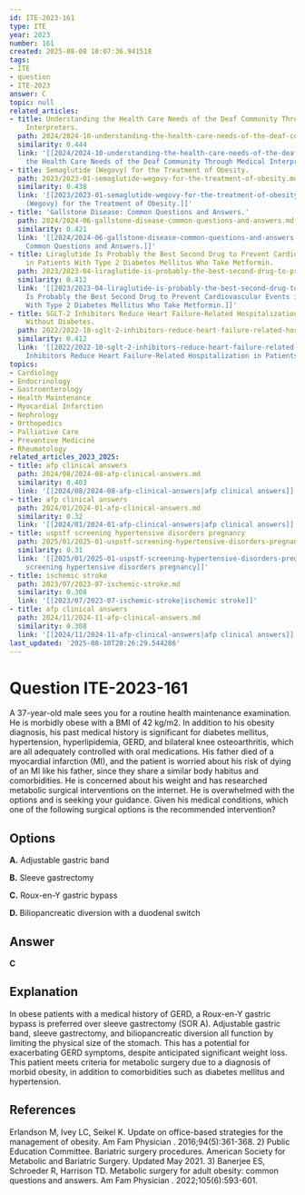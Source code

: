 ```yaml
---
id: ITE-2023-161
type: ITE
year: 2023
number: 161
created: 2025-08-08 10:07:36.941518
tags:
- ITE
- question
- ITE-2023
answer: C
topic: null
related_articles:
- title: Understanding the Health Care Needs of the Deaf Community Through Medical
    Interpreters.
  path: 2024/2024-10-understanding-the-health-care-needs-of-the-deaf-community-th.md
  similarity: 0.444
  link: '[[2024/2024-10-understanding-the-health-care-needs-of-the-deaf-community-th|Understanding
    the Health Care Needs of the Deaf Community Through Medical Interpreters.]]'
- title: Semaglutide (Wegovy) for the Treatment of Obesity.
  path: 2023/2023-01-semaglutide-wegovy-for-the-treatment-of-obesity.md
  similarity: 0.438
  link: '[[2023/2023-01-semaglutide-wegovy-for-the-treatment-of-obesity|Semaglutide
    (Wegovy) for the Treatment of Obesity.]]'
- title: 'Gallstone Disease: Common Questions and Answers.'
  path: 2024/2024-06-gallstone-disease-common-questions-and-answers.md
  similarity: 0.421
  link: '[[2024/2024-06-gallstone-disease-common-questions-and-answers|Gallstone Disease:
    Common Questions and Answers.]]'
- title: Liraglutide Is Probably the Best Second Drug to Prevent Cardiovascular Events
    in Patients With Type 2 Diabetes Mellitus Who Take Metformin.
  path: 2023/2023-04-liraglutide-is-probably-the-best-second-drug-to-prevent-card.md
  similarity: 0.412
  link: '[[2023/2023-04-liraglutide-is-probably-the-best-second-drug-to-prevent-card|Liraglutide
    Is Probably the Best Second Drug to Prevent Cardiovascular Events in Patients
    With Type 2 Diabetes Mellitus Who Take Metformin.]]'
- title: SGLT-2 Inhibitors Reduce Heart Failure-Related Hospitalization in Patients
    Without Diabetes.
  path: 2022/2022-10-sglt-2-inhibitors-reduce-heart-failure-related-hospitalizati.md
  similarity: 0.412
  link: '[[2022/2022-10-sglt-2-inhibitors-reduce-heart-failure-related-hospitalizati|SGLT-2
    Inhibitors Reduce Heart Failure-Related Hospitalization in Patients Without Diabetes.]]'
topics:
- Cardiology
- Endocrinology
- Gastroenterology
- Health Maintenance
- Myocardial Infarction
- Nephrology
- Orthopedics
- Palliative Care
- Preventive Medicine
- Rheumatology
related_articles_2023_2025:
- title: afp clinical answers
  path: 2024/08/2024-08-afp-clinical-answers.md
  similarity: 0.403
  link: '[[2024/08/2024-08-afp-clinical-answers|afp clinical answers]]'
- title: afp clinical answers
  path: 2024/01/2024-01-afp-clinical-answers.md
  similarity: 0.32
  link: '[[2024/01/2024-01-afp-clinical-answers|afp clinical answers]]'
- title: uspstf screening hypertensive disorders pregnancy
  path: 2025/01/2025-01-uspstf-screening-hypertensive-disorders-pregnancy.md
  similarity: 0.31
  link: '[[2025/01/2025-01-uspstf-screening-hypertensive-disorders-pregnancy|uspstf
    screening hypertensive disorders pregnancy]]'
- title: ischemic stroke
  path: 2023/07/2023-07-ischemic-stroke.md
  similarity: 0.308
  link: '[[2023/07/2023-07-ischemic-stroke|ischemic stroke]]'
- title: afp clinical answers
  path: 2024/11/2024-11-afp-clinical-answers.md
  similarity: 0.308
  link: '[[2024/11/2024-11-afp-clinical-answers|afp clinical answers]]'
last_updated: '2025-08-10T20:26:29.544286'
---
```


# Question ITE-2023-161

A 37-year-old male sees you for a routine health maintenance examination. He is morbidly obese with a BMI of 42 kg/m2. In addition to his obesity diagnosis, his past medical history is significant for diabetes mellitus, hypertension, hyperlipidemia, GERD, and bilateral knee osteoarthritis, which are all adequately controlled with oral medications. His father died of a myocardial infarction (MI), and the patient is worried about his risk of dying of an MI like his father, since they share a similar body habitus and comorbidities. He is concerned about his weight and has researched metabolic surgical interventions on the internet. He is overwhelmed with the options and is seeking your guidance. Given his medical conditions, which one of the following surgical options is the recommended intervention?

## Options

**A.** Adjustable gastric band

**B.** Sleeve gastrectomy

**C.** Roux-en-Y gastric bypass

**D.** Biliopancreatic diversion with a duodenal switch

## Answer

**C**

## Explanation

In obese patients with a medical history of GERD, a Roux-en-Y gastric bypass is preferred over sleeve gastrectomy (SOR A). Adjustable gastric band, sleeve gastrectomy, and biliopancreatic diversion all function by limiting the physical size of the stomach. This has a potential for exacerbating GERD symptoms, despite anticipated significant weight loss. This patient meets criteria for metabolic surgery due to a diagnosis of morbid obesity, in addition to comorbidities such as diabetes mellitus and hypertension.

## References

Erlandson M, Ivey LC, Seikel K. Update on office-based strategies for the management of obesity. Am Fam Physician . 2016;94(5):361-368. 2) Public Education Committee. Bariatric surgery procedures. American Society for Metabolic and Bariatric Surgery. Updated May 2021. 3) Banerjee ES, Schroeder R, Harrison TD. Metabolic surgery for adult obesity: common questions and answers. Am Fam Physician . 2022;105(6):593-601.
